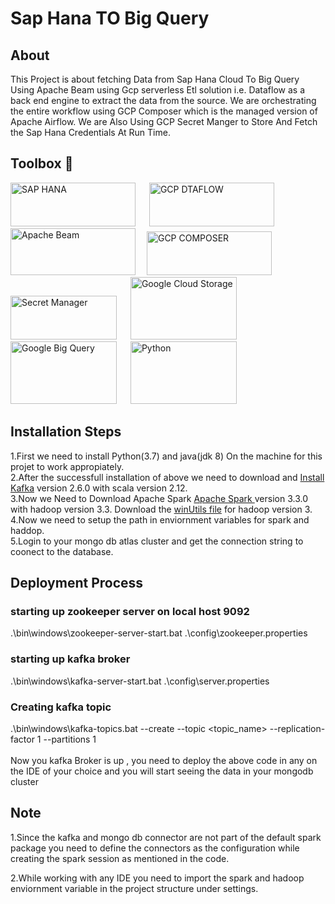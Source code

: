 # Sap Hana TO Big Query
## About
This Project is about fetching Data from Sap Hana Cloud To Big Query Using Apache Beam using Gcp serverless Etl solution i.e. Dataflow as a back end engine to extract the data from the source. We are orchestrating the entire workflow using GCP Composer which is the managed version of Apache Airflow. We are Also Using GCP Secret Manger to Store And Fetch the Sap Hana Credentials At Run Time.  
## Toolbox 🧰
<img src="https://www.yash.com/wp-content/uploads/2017/12/sap_hana_cloud.png" width="200" height="70" alt="SAP HANA"/> &emsp; <img src="https://lh6.googleusercontent.com/1MICxjbrbRPtEnzE54g2shaMRD2RocCIcuSOrqwaqryObCR6IrsXNb3Sd5MjBBwmoLeVcgVu_SE3vw-IbRA24SFhH4IT1xppVuuNGodDtFEykgD0Cw1vB2jITTsOgBNHvWfw27icmMs30SYgWQ" width="200" alt="GCP DTAFLOW" height="70"/>
&emsp; <img src="https://miro.medium.com/max/600/1*HEzofakm1-c4c_Qn4zjmnQ.jpeg" width ="200" height="75" alt="Apache Beam"/>
&emsp;<img src ="https://cloudzone.io/wp-content/uploads/2021/06/google-cloud-composer.jpeg" width="200" height="70" alt="GCP COMPOSER"/> &emsp;
<img src ="https://i.ytimg.com/vi/s6ytxB0YSR0/mqdefault.jpg" width="170" height="70" alt="Secret Manager"/> &emsp;
<img src ="https://marketplace.workiva.com/sites/marketplace/files/images/logos/google-cloud-storage-logo-16-7-en.svg" width="170" height="100" alt="Google Cloud Storage"/> &emsp;
<img src ="https://cxl.com/wp-content/uploads/2019/10/google-bigquery-logo-1.png" width="170" height="100" alt="Google Big Query"/> &emsp;
<img src ="https://www.python.org/static/community_logos/python-logo-master-v3-TM-flattened.png" width="170" height="100" alt="Python"/> &emsp;

## Installation Steps
1.First we need to install Python(3.7) and java(jdk 8) On the machine for this projet to work appropiately.<br>
2.After the successfull installation of above we need to download and <a href="https://kafka.apache.org/">Install Kafka</a> version 2.6.0 with scala version 2.12.<br>
3.Now we Need to Download Apache Spark <a href ="https://spark.apache.org/downloads.html">Apache Spark </a>version 3.3.0 with hadoop version 3.3. Download the <a href="https://github.com/cdarlint/winutils">winUtils file</a> for hadoop version 3.<br>
4.Now we need to setup the path in enviornment variables for spark and haddop.<br>
5.Login to your mongo db atlas cluster and get the connection string to coonect to the database.<br>

## Deployment Process
### starting up zookeeper server on local host 9092
.\bin\windows\zookeeper-server-start.bat .\config\zookeeper.properties
### starting up kafka broker
.\bin\windows\kafka-server-start.bat .\config\server.properties
### Creating kafka topic 
.\bin\windows\kafka-topics.bat --create --topic <topic_name> --replication-factor 1 --partitions 1<br><br>
Now you kafka Broker is up , you need to deploy the above code in any on the IDE of your choice and you will start seeing the data in your mongodb cluster 

## Note
1.Since the kafka and mongo db connector are not part of the default spark package you need to define the connectors as the configuration while creating the spark session as mentioned in the code.<br>

2.While working with any IDE you need to import the spark and hadoop enviornment variable in the project structure under settings.
